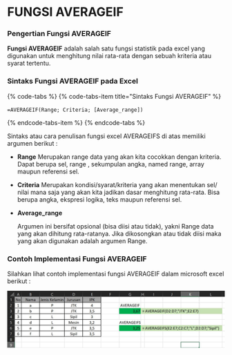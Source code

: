 # FUNGSI AVERAGEIF

### Pengertian Fungsi AVERAGEIF

**Fungsi AVERAGEIF** adalah salah satu fungsi statistik pada excel yang digunakan untuk menghitung nilai rata-rata dengan sebuah kriteria atau syarat tertentu.

### Sintaks Fungsi AVERAGEIF pada Excel

{% code-tabs %}
{% code-tabs-item title="Sintaks Fungsi AVERAGEIF" %}
```text
=AVERAGEIF(Range; Criteria; [Average_range])
```
{% endcode-tabs-item %}
{% endcode-tabs %}

Sintaks atau cara penulisan fungsi excel AVERAGEIFS di atas memiliki argumen berikut :

* **Range** Merupakan range data yang akan kita cocokkan dengan kriteria. Dapat berupa sel, range , sekumpulan angka, named range, array maupun referensi sel.
* **Criteria** Merupakan kondisi/syarat/kriteria yang akan menentukan sel/ nilai mana saja yang akan kita jadikan dasar menghitung rata-rata. Bisa berupa angka, ekspresi logika, teks maupun referensi sel.
* **Average\_range**

  Argumen ini bersifat opsional \(bisa diisi atau tidak\), yakni Range data yang akan dihitung rata-ratanya. Jika dikosongkan atau tidak diisi maka yang akan digunakan adalah argumen Range.

### Contoh Implementasi Fungsi AVERAGEIF

Silahkan lihat contoh implementasi fungsi AVERAGEIF dalam microsoft excel berikut :

![implementasi fungsi AVERAGEIF](../../../.gitbook/assets/avgifs_or_if.JPG)

